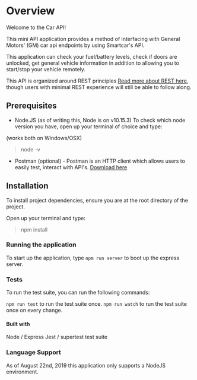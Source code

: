 # Overview

Welcome to the Car API!

This mini API application provides a method of interfacing with General Motors' (GM) car api endpoints
by using Smartcar's API.

This application can check your fuel/battery levels, check if doors are unlocked, get general vehicle
information in addition to allowing you to start/stop your vehicle remotely.

This API is organized around REST principles [Read more about REST here](https://restfulapi.net/),
though users with minimal REST experience will still be able to follow along.

## Prerequisites

- Node.JS (as of writing this, Node is on v10.15.3) To check which node version you have, open up your terminal of choice and type:

(works both on Windows/OSX)

> node -v

- Postman (optional) - Postman is an HTTP client which allows users to easily test, interact with API's.
  [Download here](https://www.getpostman.com/)

## Installation

To install project dependencies, ensure you are at the root directory of the project.

Open up your terminal and type:

> npm install

### Running the application

To start up the application, type `npm run server` to boot up the express server.

### Tests

To run the test suite, you can run the following commands:

`npm run test` to run the test suite once.
`npm run watch` to run the test suite once on every change.

#### Built with

Node / Express
Jest / supertest test suite

### Language Support

As of August 22nd, 2019 this application only supports a NodeJS environment.
